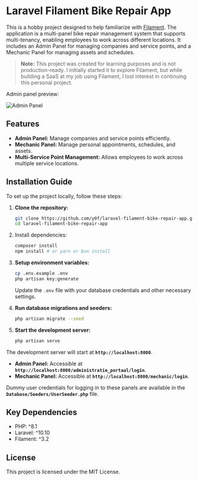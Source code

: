 # Laravel Filament Bike Repair App

This is a hobby project designed to help familiarize with [Filament](https://filamentphp.com). The application is a multi-panel bike repair management system that supports multi-tenancy, enabling employees to work across different locations. It includes an Admin Panel for managing companies and service points, and a Mechanic Panel for managing assets and schedules.

> **Note:** This project was created for learning purposes and is not production-ready. I initially started it to explore Filament, but while building a SaaS at my job using Filament, I lost interest in continuing this personal project.

Admin panel preview:

![Admin Panel](https://github.com/y0f/laravel-filament-bike-repair-app/assets/70378641/1088fcfd-7a7d-4a07-b3bd-e22449f70c96)

## Features

- **Admin Panel:** Manage companies and service points efficiently.
- **Mechanic Panel:** Manage personal appointments, schedules, and assets.
- **Multi-Service Point Management:** Allows employees to work across multiple service locations.

## Installation Guide

To set up the project locally, follow these steps:

1. **Clone the repository:**
   ```bash
   git clone https://github.com/y0f/laravel-filament-bike-repair-app.git
   cd laravel-filament-bike-repair-app
   ```
   
2. Install dependencies:
    ```bash
    composer install
    npm install # or yarn or bun install
    ```

3. **Setup environment variables:**

    ```bash
    cp .env.example .env
    php artisan key:generate
    ```

    Update the `.env` file with your database credentials and other necessary settings.

4. **Run database migrations and seeders:**

    ```bash
    php artisan migrate --seed
    ```

5. **Start the development server:**

    ```bash
    php artisan serve
    ```

The development server will start at **`http://localhost:8000`**.

- **Admin Panel:** Accessible at **`http://localhost:8000/administratie_portaal/login`**.
- **Mechanic Panel:** Accessible at **`http://localhost:8000/mechanic/login`**.

Dummy user credentials for logging in to these panels are available in the **`Database/Seeders/UserSeeder.php`** file.

## Key Dependencies

- PHP: ^8.1
- Laravel: ^10.10
- Filament: ^3.2

## License

This project is licensed under the MIT License.




